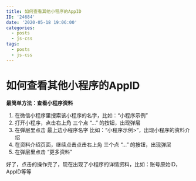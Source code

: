 ```yaml
---
title: 如何查看其他小程序的AppID
ID: '24684'
date: '2020-05-18 19:06:00'
categories:
  - posts
  - js-css
tags:
  - posts
  - js-css
---
```


# 如何查看其他小程序的AppID

**最简单方法：查看小程序资料**

1. 在微信小程序里搜索该小程序的名字，比如：“小程序示例”
2. 打开小程序，点击右上角 三个点 “...” 的按钮，出现弹层
3. 在弹层里点击 最上边小程序名字 比如：“小程序示例>”，出现小程序的资料介绍
4. 在资料介绍页面，继续点击点击右上角 三个点 “...” 的按钮，出现弹层
5. 在弹层里点击 “更多资料”

好了，点击的操作完了，现在出现了小程序的详情资料，比如：账号原始ID，AppID等等
 
 
 
 
 
 
 
 
 
 
 
 
 
 
 
 
 
 
 
 
 
